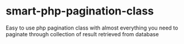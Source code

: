 smart-php-pagination-class
==========================

Easy to use php pagination class with almost everything you need to paginate through collection of result retrieved from database
